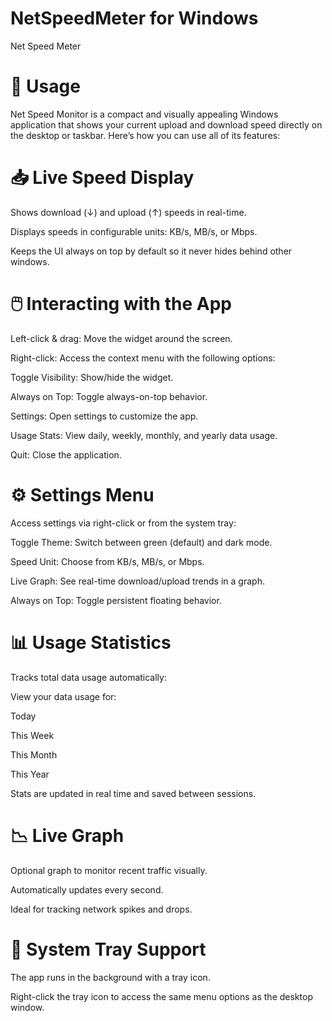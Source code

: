 # NetSpeedMeter for Windows
Net Speed Meter

# 🚀 Usage
Net Speed Monitor is a compact and visually appealing Windows application that shows your current upload and download speed directly on the desktop or taskbar. Here’s how you can use all of its features:

# 📥 Live Speed Display
Shows download (↓) and upload (↑) speeds in real-time.

Displays speeds in configurable units: KB/s, MB/s, or Mbps.

Keeps the UI always on top by default so it never hides behind other windows.

# 🖱️ Interacting with the App
Left-click & drag: Move the widget around the screen.

Right-click: Access the context menu with the following options:

Toggle Visibility: Show/hide the widget.

Always on Top: Toggle always-on-top behavior.

Settings: Open settings to customize the app.

Usage Stats: View daily, weekly, monthly, and yearly data usage.

Quit: Close the application.

# ⚙️ Settings Menu
Access settings via right-click or from the system tray:

Toggle Theme: Switch between green (default) and dark mode.

Speed Unit: Choose from KB/s, MB/s, or Mbps.

Live Graph: See real-time download/upload trends in a graph.

Always on Top: Toggle persistent floating behavior.

# 📊 Usage Statistics
Tracks total data usage automatically:

View your data usage for:

Today

This Week

This Month

This Year

Stats are updated in real time and saved between sessions.

# 📉 Live Graph
Optional graph to monitor recent traffic visually.

Automatically updates every second.

Ideal for tracking network spikes and drops.

# 📌 System Tray Support
The app runs in the background with a tray icon.

Right-click the tray icon to access the same menu options as the desktop window.
